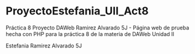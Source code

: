# ProyectoEstefania_UII_Act8
Práctica 8 Proyecto DAWeb Ramirez Alvarado 5J - Página web de prueba hecha con PHP para la práctica 8 de la materia de DAWeb Unidad II

Estefania Ramirez Alvarado 5J
